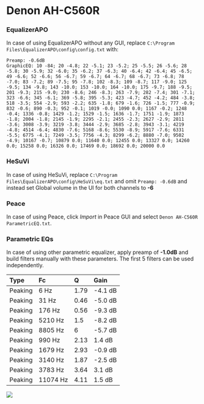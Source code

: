 # Denon AH-C560R

### EqualizerAPO
In case of using EqualizerAPO without any GUI, replace `C:\Program Files\EqualizerAPO\config\config.txt`
with:
```
Preamp: -0.6dB
GraphicEQ: 10 -84; 20 -4.8; 22 -5.1; 23 -5.2; 25 -5.5; 26 -5.6; 28 -5.8; 30 -5.9; 32 -6.0; 35 -6.2; 37 -6.3; 40 -6.4; 42 -6.4; 45 -6.5; 49 -6.6; 52 -6.6; 56 -6.7; 59 -6.7; 64 -6.7; 68 -6.7; 73 -6.8; 78 -7.0; 83 -7.2; 89 -7.5; 95 -7.8; 102 -8.3; 109 -8.7; 117 -9.0; 125 -9.5; 134 -9.8; 143 -10.0; 153 -10.0; 164 -10.0; 175 -9.7; 188 -9.5; 201 -9.3; 215 -9.0; 230 -8.6; 246 -8.3; 263 -7.9; 282 -7.4; 301 -7.1; 323 -6.6; 345 -6.1; 369 -5.8; 395 -5.3; 423 -4.7; 452 -4.2; 484 -3.8; 518 -3.5; 554 -2.9; 593 -2.2; 635 -1.8; 679 -1.6; 726 -1.5; 777 -0.9; 832 -0.6; 890 -0.3; 952 -0.1; 1019 -0.0; 1090 0.0; 1167 -0.2; 1248 -0.4; 1336 -0.8; 1429 -1.2; 1529 -1.5; 1636 -1.7; 1751 -1.9; 1873 -1.8; 2004 -1.8; 2145 -1.9; 2295 -2.1; 2455 -2.3; 2627 -2.9; 2811 -3.6; 3008 -3.9; 3219 -3.8; 3444 -2.9; 3685 -2.8; 3943 -3.1; 4219 -4.8; 4514 -6.4; 4830 -7.6; 5168 -8.6; 5530 -8.9; 5917 -7.6; 6331 -5.5; 6775 -4.1; 7249 -3.5; 7756 -4.3; 8299 -6.2; 8880 -7.0; 9502 -4.9; 10167 -0.7; 10879 0.0; 11640 0.0; 12455 0.0; 13327 0.0; 14260 0.0; 15258 0.0; 16326 0.0; 17469 0.0; 18692 0.0; 20000 0.0
```

### HeSuVi
In case of using HeSuVi, replace `C:\Program Files\EqualizerAPO\config\HeSuVi\eq.txt` and omit `Preamp:
-0.6dB` and instead set Global volume in the UI for both channels to **-6**

### Peace
In case of using Peace, click *Import* in Peace GUI and select `Denon AH-C560R ParametricEQ.txt`.

### Parametric EQs
In case of using other parametric equalizer, apply preamp of **-1.0dB** and build filters manually with
these parameters. The first 5 filters can be used independently.

| Type    | Fc       |    Q | Gain    |
|:--------|:---------|:-----|:--------|
| Peaking | 6 Hz     | 1.79 | -4.1 dB |
| Peaking | 31 Hz    | 0.46 | -5.0 dB |
| Peaking | 176 Hz   | 0.56 | -9.3 dB |
| Peaking | 5210 Hz  | 1.5  | -8.2 dB |
| Peaking | 8805 Hz  | 6    | -5.7 dB |
| Peaking | 990 Hz   | 2.13 | 1.4 dB  |
| Peaking | 1679 Hz  | 2.93 | -0.9 dB |
| Peaking | 3140 Hz  | 1.87 | -2.5 dB |
| Peaking | 3783 Hz  | 3.64 | 3.1 dB  |
| Peaking | 11074 Hz | 4.11 | 1.5 dB  |

![](https://raw.githubusercontent.com/jaakkopasanen/AutoEq/master/results/innerfidelity/sbaf-serious/Denon%20AH-C560R/Denon%20AH-C560R.png)